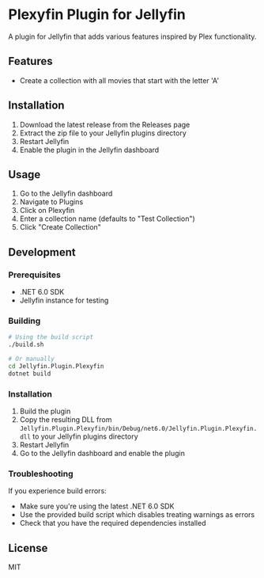 # Plexyfin Plugin for Jellyfin

A plugin for Jellyfin that adds various features inspired by Plex functionality.

## Features

- Create a collection with all movies that start with the letter 'A'

## Installation

1. Download the latest release from the Releases page
2. Extract the zip file to your Jellyfin plugins directory
3. Restart Jellyfin
4. Enable the plugin in the Jellyfin dashboard

## Usage

1. Go to the Jellyfin dashboard
2. Navigate to Plugins
3. Click on Plexyfin
4. Enter a collection name (defaults to "Test Collection")
5. Click "Create Collection"

## Development

### Prerequisites

- .NET 6.0 SDK
- Jellyfin instance for testing

### Building

```bash
# Using the build script
./build.sh

# Or manually
cd Jellyfin.Plugin.Plexyfin
dotnet build
```

### Installation

1. Build the plugin
2. Copy the resulting DLL from `Jellyfin.Plugin.Plexyfin/bin/Debug/net6.0/Jellyfin.Plugin.Plexyfin.dll` to your Jellyfin plugins directory
3. Restart Jellyfin
4. Go to the Jellyfin dashboard and enable the plugin

### Troubleshooting

If you experience build errors:
- Make sure you're using the latest .NET 6.0 SDK
- Use the provided build script which disables treating warnings as errors
- Check that you have the required dependencies installed

## License

MIT